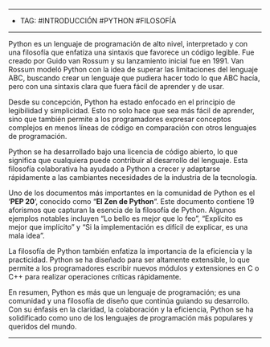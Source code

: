 
----
- TAG: #INTRODUCCIÓN #PYTHON #FILOSOFÍA
----
Python es un lenguaje de programación de alto nivel, interpretado y con una filosofía que enfatiza una sintaxis que favorece un código legible. Fue creado por Guido van Rossum y su lanzamiento inicial fue en 1991. Van Rossum modeló Python con la idea de superar las limitaciones del lenguaje ABC, buscando crear un lenguaje que pudiera hacer todo lo que ABC hacía, pero con una sintaxis clara que fuera fácil de aprender y de usar.

Desde su concepción, Python ha estado enfocado en el principio de legibilidad y simplicidad. Esto no solo hace que sea más fácil de aprender, sino que también permite a los programadores expresar conceptos complejos en menos líneas de código en comparación con otros lenguajes de programación.

Python se ha desarrollado bajo una licencia de código abierto, lo que significa que cualquiera puede contribuir al desarrollo del lenguaje. Esta filosofía colaborativa ha ayudado a Python a crecer y adaptarse rápidamente a las cambiantes necesidades de la industria de la tecnología.

Uno de los documentos más importantes en la comunidad de Python es el ‘**PEP 20**‘, conocido como “**El Zen de Python**“. Este documento contiene 19 aforismos que capturan la esencia de la filosofía de Python. Algunos ejemplos notables incluyen “Lo bello es mejor que lo feo”, “Explícito es mejor que implícito” y “Si la implementación es difícil de explicar, es una mala idea”.

La filosofía de Python también enfatiza la importancia de la eficiencia y la practicidad. Python se ha diseñado para ser altamente extensible, lo que permite a los programadores escribir nuevos módulos y extensiones en C o C++ para realizar operaciones críticas rápidamente.

En resumen, Python es más que un lenguaje de programación; es una comunidad y una filosofía de diseño que continúa guiando su desarrollo. Con su énfasis en la claridad, la colaboración y la eficiencia, Python se ha solidificado como uno de los lenguajes de programación más populares y queridos del mundo.

-----
